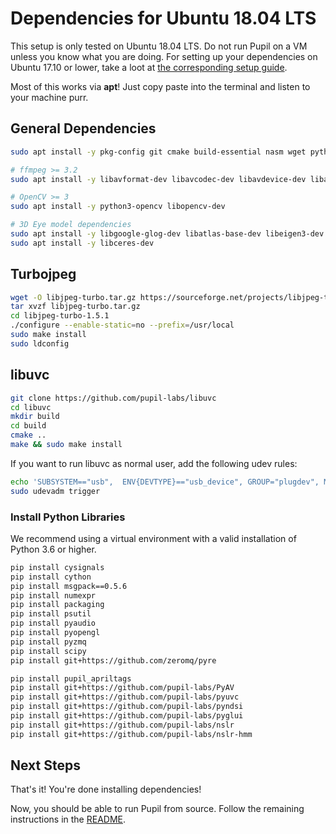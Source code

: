 # Dependencies for Ubuntu 18.04 LTS

This setup is only tested on Ubuntu 18.04 LTS. Do not run Pupil on a VM unless you know what you are doing. For setting up your dependencies on Ubuntu 17.10 or lower, take a loot at [the corresponding setup guide](./dependencies-ubuntu17.md).

Most of this works via **apt**! Just copy paste into the terminal and listen to your machine purr.

## General Dependencies

```sh
sudo apt install -y pkg-config git cmake build-essential nasm wget python3-setuptools libusb-1.0-0-dev  python3-dev python3-pip python3-numpy python3-scipy libglew-dev libglfw3-dev libtbb-dev

# ffmpeg >= 3.2
sudo apt install -y libavformat-dev libavcodec-dev libavdevice-dev libavutil-dev libswscale-dev libavresample-dev ffmpeg x264 x265 libportaudio2 portaudio19-dev

# OpenCV >= 3
sudo apt install -y python3-opencv libopencv-dev

# 3D Eye model dependencies
sudo apt install -y libgoogle-glog-dev libatlas-base-dev libeigen3-dev
sudo apt install -y libceres-dev
```

## Turbojpeg

```sh
wget -O libjpeg-turbo.tar.gz https://sourceforge.net/projects/libjpeg-turbo/files/1.5.1/libjpeg-turbo-1.5.1.tar.gz/download
tar xvzf libjpeg-turbo.tar.gz
cd libjpeg-turbo-1.5.1
./configure --enable-static=no --prefix=/usr/local
sudo make install
sudo ldconfig
```

## libuvc
```sh
git clone https://github.com/pupil-labs/libuvc
cd libuvc
mkdir build
cd build
cmake ..
make && sudo make install
```

If you want to run libuvc as normal user, add the following udev rules:
```sh
echo 'SUBSYSTEM=="usb",  ENV{DEVTYPE}=="usb_device", GROUP="plugdev", MODE="0664"' | sudo tee /etc/udev/rules.d/10-libuvc.rules > /dev/null
sudo udevadm trigger
```

### Install Python Libraries

We recommend using a virtual environment with a valid installation of Python 3.6 or higher.

```sh
pip install cysignals
pip install cython
pip install msgpack==0.5.6
pip install numexpr
pip install packaging
pip install psutil
pip install pyaudio
pip install pyopengl
pip install pyzmq
pip install scipy
pip install git+https://github.com/zeromq/pyre

pip install pupil_apriltags
pip install git+https://github.com/pupil-labs/PyAV
pip install git+https://github.com/pupil-labs/pyuvc
pip install git+https://github.com/pupil-labs/pyndsi
pip install git+https://github.com/pupil-labs/pyglui
pip install git+https://github.com/pupil-labs/nslr
pip install git+https://github.com/pupil-labs/nslr-hmm
```

## Next Steps

That's it! You're done installing dependencies!

Now, you should be able to run Pupil from source. Follow the remaining instructions in the [README](../README.md).
